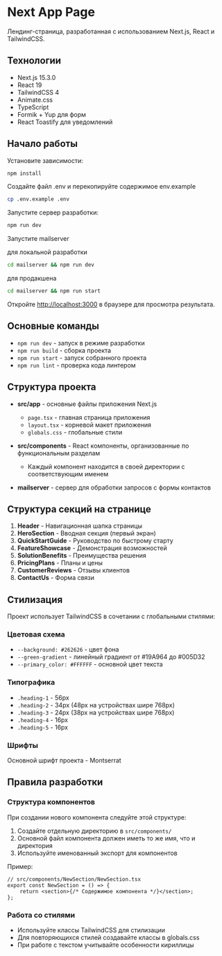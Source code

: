 # Next App Page

Лендинг-страница, разработанная с использованием Next.js, React и TailwindCSS.

## Технологии

-   Next.js 15.3.0
-   React 19
-   TailwindCSS 4
-   Animate.css
-   TypeScript
-   Formik + Yup для форм
-   React Toastify для уведомлений

## Начало работы

Установите зависимости:

```bash
npm install
```

Создайте файл .env и перекопируйте содержимое env.example

```bash
cp .env.example .env
```

Запустите сервер разработки:

```bash
npm run dev
```

Запустите mailserver

для локальной разработки

```bash
cd mailserver && npm run dev
```

для продакшена

```bash
cd mailserver && npm run start
```

Откройте [http://localhost:3000](http://localhost:3000) в браузере для просмотра результата.

## Основные команды

-   `npm run dev` - запуск в режиме разработки
-   `npm run build` - сборка проекта
-   `npm run start` - запуск собранного проекта
-   `npm run lint` - проверка кода линтером

## Структура проекта

-   **src/app** - основные файлы приложения Next.js

    -   `page.tsx` - главная страница приложения
    -   `layout.tsx` - корневой макет приложения
    -   `globals.css` - глобальные стили

-   **src/components** - React компоненты, организованные по функциональным разделам

    -   Каждый компонент находится в своей директории с соответствующим именем

-   **mailserver** - сервер для обработки запросов с формы контактов

## Структура секций на странице

1. **Header** - Навигационная шапка страницы
2. **HeroSection** - Вводная секция (первый экран)
3. **QuickStartGuide** - Руководство по быстрому старту
4. **FeatureShowcase** - Демонстрация возможностей
5. **SolutionBenefits** - Преимущества решения
6. **PricingPlans** - Планы и цены
7. **CustomerReviews** - Отзывы клиентов
8. **ContactUs** - Форма связи

## Стилизация

Проект использует TailwindCSS в сочетании с глобальными стилями:

### Цветовая схема

-   `--background: #262626` - цвет фона
-   `--green-gradient` - линейный градиент от #19A964 до #005D32
-   `--primary_color: #FFFFFF` - основной цвет текста

### Типографика

-   `.heading-1` - 56px
-   `.heading-2` - 34px (48px на устройствах шире 768px)
-   `.heading-3` - 24px (38px на устройствах шире 768px)
-   `.heading-4` - 16px
-   `.heading-5` - 16px

### Шрифты

Основной шрифт проекта - Montserrat

## Правила разработки

### Структура компонентов

При создании нового компонента следуйте этой структуре:

1. Создайте отдельную директорию в `src/components/`
2. Основной файл компонента должен иметь то же имя, что и директория
3. Используйте именованный экспорт для компонентов

Пример:

```tsx
// src/components/NewSection/NewSection.tsx
export const NewSection = () => {
    return <section>{/* Содержимое компонента */}</section>;
};
```

### Работа со стилями

-   Используйте классы TailwindCSS для стилизации
-   Для повторяющихся стилей создавайте классы в globals.css
-   При работе с текстом учитывайте особенности кириллицы
